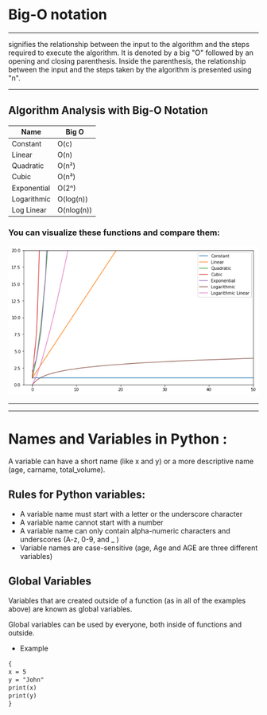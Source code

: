 # Big-O notation 

---

signifies the relationship between the input to the algorithm and the steps required to execute the algorithm. It is denoted by a big "O" followed by an opening and closing parenthesis. Inside the parenthesis, the relationship between the input and the steps taken by the algorithm is presented using "n".



---
## Algorithm Analysis with Big-O Notation



| Name        | 	Big O   |
| ----------- | ----------- |
| Constant    | 	O(c)    |
| Linear      |     O(n)    |
|Quadratic	  |     O(n²)   |
|Cubic	      |     O(n³)   |
|Exponential  |     O(2ⁿ)   |
|Logarithmic  |	 O(log(n))  |
|Log Linear	  |O(nlog(n))   |




### You can visualize these functions and compare them:

![o](./big-o-notation-and-algorithm-analysis-with-python-examples-1.webp)



---
---

# Names and Variables in Python :


A variable can have a short name (like x and y) or a more descriptive name (age, carname, total_volume).

## Rules for Python variables:

* A variable name must start with a letter or the underscore character
* A variable name cannot start with a number
* A variable name can only contain alpha-numeric characters and underscores (A-z, 0-9, and _ )
* Variable names are case-sensitive (age, Age and AGE are three different variables)


## Global Variables

Variables that are created outside of a function (as in all of the examples above) are known as global variables.

Global variables can be used by everyone, both inside of functions and outside.

* Example
```
{
x = 5
y = "John"
print(x)
print(y)
}
```
